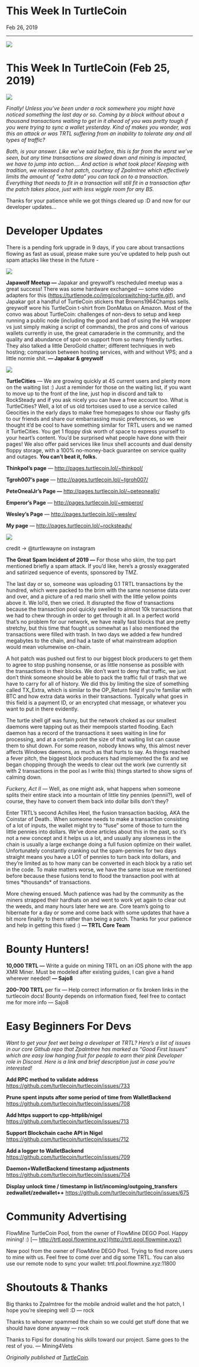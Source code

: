 # This Week In TurtleCoin

Feb 26, 2019

---

![](./images/0Ue1oqQ-SwUreAbje.gif)

# This Week In TurtleCoin (Feb 25, 2019)

![](./images/0Ne7MTtpuVM-XX7Q3.gif)

_Finally! Unless you’ve been under a rock somewhere you might have noticed something the last day or so. Coming by a block without about a thousand transactions waiting to get in it ahead of you was pretty tough if you were trying to sync a wallet yesterday. Kind of makes you wonder, was this an attack or was TRTL suffering from an inability to tolerate any and all types of traffic?_

_Both, is your answer. Like we’ve said before, this is far from the worst we’ve seen, but any time transactions are slowed down and mining is impacted, we have to jump into action…. And action is what took place! Keeping with tradition, we released a hot patch, courtesy of Zpalmtree which effectively limits the amount of “extra data” you can tack on to a transaction. Everything that needs to fit in a transaction will still fit in a transaction after the patch takes place, just with less wiggle room for any BS._

Thanks for your patience while we got things cleared up :D and now for our developer updates…

# Developer Updates

There is a pending fork upgrade in 9 days, if you care about transactions flowing as fast as usual, please make sure you’ve updated to help push out spam attacks like these in the future -

![](./images/0VCab3MgsIp_Yob1B.png)

**Japawolf Meetup —** Japakar and greywolf’s rescheduled meetup was a great success! There was some hardware exchanged — some video adapters for this (<https://turtlenode.co/img/colorswitching-turtle.gif>), and Japakar got a handful of TurtleCoin stickers that Browns1964Champs sells. greywolf wore his TurtleCoin t-shirt from DonMatus on Amazon. Most of the convo was about TurtleCoin: challenges of non-devs to setup and keep running a public node (including the good and bad of using the HA wrapper vs just simply making a script of commands), the pros and cons of various wallets currently in use, the great camaraderie in the community, and the quality and abundance of spot-on support from so many friendly turtles. They also talked a little DeroGold chatter; different techniques in web hosting; comparison between hosting services, with and without VPS; and a little normie shit. **— Japakar & greywolf**

![](./images/0z2Er_1YQlpTW9-vo.gif)

**TurtleCities** — We are growing quickly at 45 current users and plenty more on the waiting list :) Just a reminder for those on the waiting list, if you want to move up to the front of the line, just hop in discord and talk to RockSteady and if you ask nicely you can have a free account too. What is TurtleCities? Well, a lot of us old tortoises used to use a service called Geocities in the early days to make free homepages to show our flashy gifs to our friends and share our embarrassing music preferences, so we thought it’d be cool to have something similar for TRTL users and we named it TurtleCities. You get 1 floppy disk worth of space to express yourself to your heart’s content. You’d be surprised what people have done with their pages! We also offer paid services like linux shell accounts and dual density floppy storage, with a 100% no-money-back guarantee on service quality and outages. **You can’t beat it, folks.**

**Thinkpol’s page** — <http://pages.turtlecoin.lol/~thinkpol/>

**Tgroh007’s page** — <http://pages.turtlecoin.lol/~tgroh007/>

**PeteOnealJr’s Page —** <http://pages.turtlecoin.lol/~peteonealjr/>

**Emperor’s Page** — <http://pages.turtlecoin.lol/~emperor/>

**Wesley’s Page** — <http://pages.turtlecoin.lol/~wesley/>

**My page** — <http://pages.turtlecoin.lol/~rocksteady/>

![](./images/0BZWNB1x-1XD8TrHB.png)

credit -> @turtlewayne on instagram

**The Great Spam Incident of 2019 —** For those who skim, the top part mentioned briefly a spam attack. If you’d like, here’s a grossly exaggerated and satirized sequence of events, sponsored by TMZ.

The last day or so, someone was uploading 0.1 TRTL transactions by the hundred, which were packed to the brim with the same nonsense data over and over, and a picture of a red mario shell with the little yellow points above it. We lol’d, then we cried. It disrupted the flow of transactions because the transaction pool quickly swelled to almost 10k transactions that we had to chew through in order to get through it all. In a perfect world that’s no problem for our network, we have really fast blocks that are pretty stretchy, but this time that fought us somewhat as I also mentioned the transactions were filled with trash. In two days we added a few hundred megabytes to the chain, and had a taste of what mainstream adoption would mean volumewise on-chain.

A hot patch was pushed out first to our biggest block producers to get them to agree to stop pushing nonsense, or as little nonsense as possible with the transactions in their blocks. We don’t want to deny that traffic, we just don’t think someone should be able to pack the traffic full of trash that we have to carry for all of history. We did this by limiting the size of something called TX\_Extra, which is similar to the OP\_Return field if you’re familiar with BTC and how extra data works in their transactions. Typically what goes in this field is a payment ID, or an encrypted chat message, or whatever you want to put in there evidently.

The turtle shell gif was funny, but the network choked as our smallest daemons were tapping out as their mempools started flooding. Each daemon has a record of the transactions it sees waiting in line for processing, and at a certain point the size of that waiting list can cause them to shut down. For some reason, nobody knows why, this almost never affects Windows daemons, as much as that hurts to say. As things reached a fever pitch, the biggest block producers had implemented the fix and we began chopping through the weeds to clear out the work (we currently sit with 2 transactions in the pool as I write this) things started to show signs of calming down.

_Fuckery, Act II —_ Well, as one might ask, what happens when someone splits their entire stack into a mountain of little tiny pennies (pennii?), well of course, they have to convert them back into dollar bills don’t they?

Enter TRTL’s second Achilles Heel, the fusion transaction backlog, AKA the Coinstar of Death.. When someone needs to make a transaction consisting of a lot of inputs, the wallet might try to “fuse” some of those to turn the little pennies into dollars. We’ve done articles about this in the past, so it’s not a new concept and it helps us a lot, and usually any slowness in the chain is usually a large exchange doing a full fusion optimize on their wallet. Unfortunately constantly cranking out the spam-pennies for two days straight means you have a LOT of pennies to turn back into dollars, and they’re limited as to how many can be converted in each block by a ratio set in the code. To make matters worse, we have the same issue we mentioned before because these fusions tend to flood the transaction pool with at times \*thousands\* of transactions.

More chewing ensued. Much patience was had by the community as the miners strapped their hardhats on and went to work yet again to clear out the weeds, and many hours later here we are. Core team’s going to hibernate for a day or some and come back with some updates that have a bit more finality to them rather than being a patch. Thanks for your patience and help in getting this fixed :) **— TRTL Core Team**

# Bounty Hunters!

**10,000 TRTL —** Write a guide on mining TRTL on an iOS phone with the app XMR Miner. Must be modeled after existing guides, I can give a hand wherever needed! **— Sajo8**

**200–700 TRTL** per fix — Help correct information or fix broken links in the turtlecoin docs! Bounty depends on information fixed, feel free to contact me for more info — Sajo8

# Easy Beginners For Devs

_Want to get your feet wet being a developer at TRTL? Here’s a list of issues in our core Github repo that Zpalmtree has marked as “Good First Issues” which are easy low hanging fruit for people to earn their pink Developer role in Discord. Here is a link and brief description just in case you’re interested!_

**Add RPC method to validate address** 
<https://github.com/turtlecoin/turtlecoin/issues/733>

**Prune spent inputs after some period of time from WalletBackend** 
<https://github.com/turtlecoin/turtlecoin/issues/708>

**Add https support to cpp-httplib/nigel** 
<https://github.com/turtlecoin/turtlecoin/issues/713>

**Support Blockchain cache API in Nigel** 
<https://github.com/turtlecoin/turtlecoin/issues/712>

**Add a logger to WalletBackend** 
<https://github.com/turtlecoin/turtlecoin/issues/709>

**Daemon+WalletBackend timestamp adjustments** 
<https://github.com/turtlecoin/turtlecoin/issues/704>

**Display unlock time / timestamp in list/incoming/outgoing\_transfers zedwallet/zedwallet++** 
<https://github.com/turtlecoin/turtlecoin/issues/675>

# Community Advertising

FlowMine TurtleCoin Pool, from the owner of FlowMine DEGO Pool. Happy mining! :) [— http://trtl.pool.flowmine.xyz](http://trtl.pool.flowmine.xyz/)

New pool from the owner of FlowMine DEGO Pool. Trying to find more users to mine with us. Feel free to come over and dig some TRTL. You can also use our remote node to sync your wallet: trtl.pool.flowmine.xyz:11800

# Shoutouts & Thanks

Big thanks to Zpalmtree for the mobile android wallet and the hot patch, I hope you’re sleeping well :D — rock

Thanks to whoever spammed the chain so we could get stuff done that we should have done anyway — rock

Thanks to Fipsi for donating his skills toward our project. Same goes to the rest of you. — Mining4Vets

_Originally published at_ [_TurtleCoin_](http://blog.turtlecoin.lol/archives/this-week-in-turtlecoin-2/)_._